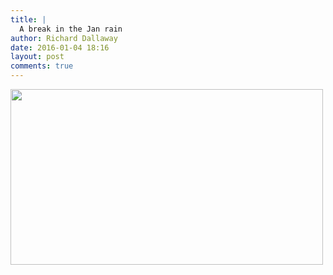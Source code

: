 ```yaml
---
title: |
  A break in the Jan rain
author: Richard Dallaway
date: 2016-01-04 18:16
layout: post
comments: true
---
```


<div><a href="http://static.skitters.dallaway.com/tp_DSC_0377.JPG"><img src="http://static.skitters.dallaway.com/tp_thumb_DSC_0377.JPG" width="500" height="281"/></a></div>


  
      
